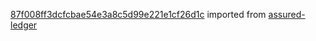 [87f008ff3dcfcbae54e3a8c5d99e221e1cf26d1c](https://github.com/insolar/assured-ledger/commit/87f008ff3dcfcbae54e3a8c5d99e221e1cf26d1c) imported from [assured-ledger](https://github.com/insolar/assured-ledger)
